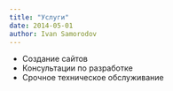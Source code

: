 ```yaml
---
title: "Услуги"
date: 2014-05-01
author: Ivan Samorodov
---
```


- Создание сайтов
- Консультации по разработке
- Срочное техническое обслуживание